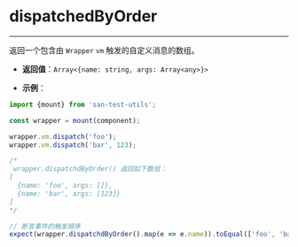# dispatchedByOrder
---

返回一个包含由 `Wrapper` `vm` 触发的自定义消息的数组。

* **返回值**：`Array<{name: string, args: Array<any>}>`

* **示例**：

```js
import {mount} from 'san-test-utils';

const wrapper = mount(component);

wrapper.vm.dispatch('foo');
wrapper.vm.dispatch('bar', 123);

/*
`wrapper.dispatchdByOrder() 返回如下数组：
[
  {name: 'foo', args: []},
  {name: 'bar', args: [123]}
]
*/

// 断言事件的触发顺序
expect(wrapper.dispatchdByOrder().map(e => e.name)).toEqual(['foo', 'bar']);
```
